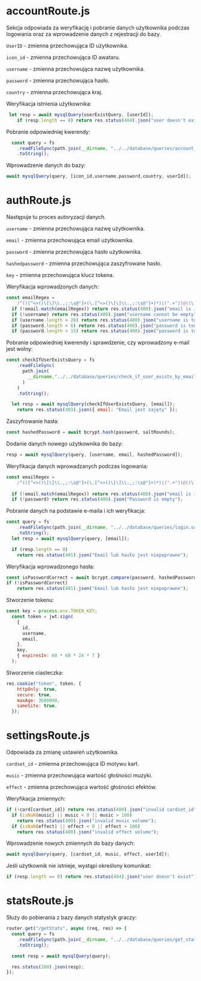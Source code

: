 # accountRoute.js
Sekcja odpowiada za weryfikację i pobranie danych użytkownika podczas logowania oraz za wprowadzenie danych z rejestracji do bazy.

`UserID` - zmienna przechowująca ID użytkownika.

`icon_id` - zmienna przechowująca ID awataru.

`username` - zmienna przechowująca nazwę użytkownika.

`password` - zmienna przechowująca hasło.

`country` - zmienna przechowująca kraj.

Weryfikacja istnienia użytkownika:
```js
 let resp = await mysqlQuery(userExistQuery, [userId]);
    if (resp.length == 0) return res.status(404).json("user doesn't exist");
```
Pobranie odpowiedniej kwerendy:
```js
  const query = fs
    .readFileSync(path.join(__dirname, "../../database/queries/account_select.sql")) 
    .toString();
```
Wprowadzenie danych do bazy:
```js
await mysqlQuery(query, [icon_id,username,password,country, userId]);
```

# authRoute.js
Następuje tu proces autoryzacji danych.

`username` - zmienna przechowująca nazwę użytkownika.

`email` - zmienna przechowująca email użytkownika.

`password` - zmienna przechowująca hasło użytkownika.

`hashedpassword` - zmienna przechowująca zaszyfrowane hasło.

`key` - zmienna przechowująca klucz tokena.

Weryfikacja wprowadzonych danych:
```js
const emailRegex =
    /^(([^<>()\[\]\\.,;:\s@"]+(\.[^<>()\[\]\\.,;:\s@"]+)*)|(".+"))@((\[[0-9]{1,3}\.[0-9]{1,3}\.[0-9]{1,3}\.[0-9]{1,3}])|(([a-zA-Z\-0-9]+\.)+[a-zA-Z]{2,}))$/;
  if (!email.match(emailRegex)) return res.status(400).json("email is invalid");
  if (!username) return res.status(400).json("username cannot be empty");
  if (username.length > 20) return res.status(400).json("username is too long");
  if (password.length < 6) return res.status(400).json("password is too short");
  if (password.length > 15) return res.status(400).json("password is too long");
```
Pobranie odpowiedniej kwerendy i sprawdzenie, czy wprowadzony e-mail jest wolny:
```js
const checkIfUserExistsQuery = fs
    .readFileSync(
      path.join(
        __dirname,"../../database/queries/check_if_user_exists_by_email.sql"
      )
    )
    .toString();

  let resp = await mysqlQuery(checkIfUserExistsQuery, [email]);
    return res.status(403).json({ email: "Email jest zajęty" });
```
Zaszyfrowanie hasła:
```js
const hashedPassword = await bcrypt.hash(password, saltRounds);
```
Dodanie danych nowego użytkownika do bazy:
```js
resp = await mysqlQuery(query, [username, email, hashedPassword]);
```
Weryfikacja danych wprowadzanych podczas logowania:
```js
const emailRegex =
    /^(([^<>()\[\]\\.,;:\s@"]+(\.[^<>()\[\]\\.,;:\s@"]+)*)|(".+"))@((\[[0-9]{1,3}\.[0-9]{1,3}\.[0-9]{1,3}\.[0-9]{1,3}])|(([a-zA-Z\-0-9]+\.)+[a-zA-Z]{2,}))$/;
   
  if (!email.match(emailRegex)) return res.status(400).json("email is invalid");
  if (!password) return res.status(400).json("Password is empty");
```
Pobranie danych na podstawie e-maila i ich weryfikacja:
```js
const query = fs
    .readFileSync(path.join(__dirname, "../../database/queries/login.sql"))
    .toString();
  let resp = await mysqlQuery(query, [email]);

  if (resp.length == 0)
    return res.status(401).json("Email lub hasło jest niepoprawne");
```
Weryfikacja wprowadzonego hasła:
```js
const isPasswordCorrect = await bcrypt.compare(password, hashedPassword);
if (!isPasswordCorrect)
    return res.status(401).json("Email lub hasło jest niepoprawne");
```

Stworzenie tokenu:
```js
const key = process.env.TOKEN_KEY;
  const token = jwt.sign(
    {
      id,
      username,
      email,
    },
    key,
    { expiresIn: 60 * 60 * 24 * 7 }
  );
```

Stworzenie ciasteczka:
```js
res.cookie("token", token, {
    httpOnly: true,
    secure: true,
    maxAge: 3600000,
    sameSite: true,
  });
```

# settingsRoute.js
Odpowiada za zmianę ustawień użytkownika.

`cardset_id` - zmienna przechowująca ID motywu kart.

`music` - zmienna przechowująca wartość głośności muzyki.

`effect` - zmienna przechowująca wartość głośności efektów.


Weryfikacja zmiennych:
```js
if (!card[cardset_id]) return res.status(400).json("invalid cardset_id");
  if (isNaN(music) || music < 0 || music > 100)
    return res.status(400).json("invalid music volume");
  if (isNaN(effect) || effect < 0 || effect > 100)
    return res.status(400).json("invalid effect volume");
```
Wprowadzenie nowych zmiennych do bazy danych:
```js
await mysqlQuery(query, [cardset_id, music, effect, userId]);
```
Jeśli użytkownik nie istnieje, wystąpi określony komunikat:
```js
if (resp.length == 0) return res.status(404).json("user doesn't exist");
```
# statsRoute.js
Służy do pobierania z bazy danych statystyk graczy:
```js
router.get("/getStats", async (req, res) => {
  const query = fs
    .readFileSync(path.join(__dirname, "../../database/queries/get_stats.sql"))
    .toString();

  const resp = await mysqlQuery(query);

  res.status(200).json(resp);
});
```